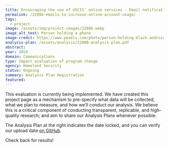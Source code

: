 ```yaml
---
title: Encouraging the use of USCIS’ online services - Email notifications to increase online account usage
permalink: /2208b-emails-to-increase-online-account-usage/
tags: 
  - project
image: /assets/img/project-images/2208b.webp
image_alt_text: Person holding a phone
image-credit: https://www.pexels.com/photo/person-holding-black-android-smartphone-4554696/
analysis-plan: /assets/analysis/2208B-analysis-plan.pdf
abstract: 
year: 2024  
domain: Communications
type: Impact evaluation of program change
agency: Homeland Security
status: Ongoing
summary: Analysis Plan Registration
featured: 
---
```

This evaluation is currently being implemented. We have created this project page as a mechanism to pre-specify what data will be collected, what we plan to measure, and how we’ll conduct our analysis. We believe this is a critical component of conducting transparent, replicable, and high-quality research; and aim to share our Analysis Plans whenever possible.

The Analysis Plan at the right indicates the date locked, and you can verify our upload date <a class="usa-link usa-link--external" href="https://github.com/gsa-oes/office-of-evaluation-sciences/commits/master/assets/analysis/2208B-analysis-plan.pdf">on GitHub</a>. 
 
Check back for results!
